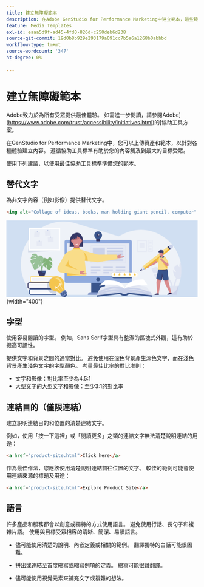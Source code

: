 ```yaml
---
title: 建立無障礙範本
description: 在Adobe GenStudio for Performance Marketing中建立範本，這些範本可觸及更多對象並提供最佳體驗。
feature: Media Templates
exl-id: eaaa5d9f-ad45-4fd0-826d-c250deb6d238
source-git-commit: 19d0b8b929e293179a091cc7b5a6a1268b0abbbd
workflow-type: tm+mt
source-wordcount: '347'
ht-degree: 0%

---
```


# 建立無障礙範本

Adobe致力於為所有受眾提供最佳體驗。 如需進一步閱讀，請參閱Adobe](https://www.adobe.com/trust/accessibility/initiatives.html)的[協助工具方案。

在GenStudio for Performance Marketing中，您可以上傳資產和範本，以針對各種體驗建立內容。 遵循協助工具標準有助於您的內容觸及到最大的目標受眾。

使用下列建議，以使用最佳協助工具標準準備您的範本。

## 替代文字

為非文字內容（例如影像）提供替代文字。

```html
<img alt="Collage of ideas, books, man holding giant pencil, computer" src="card-create-assets.png">
```

![創意拼貼、書籍、拿著巨鉛筆的男人、電腦](/help/assets/card-create-assets.png){width="400"}

## 字型

使用容易閱讀的字型。 例如，Sans Serif字型具有整潔的區塊式外觀，這有助於提高可讀性。

提供文字和背景之間的適當對比。 避免使用在深色背景產生深色文字，而在淺色背景產生淺色文字的字型顏色。 考量最佳比率的對比准則：

- 文字和影像：對比率至少為4.5:1
- 大型文字的大型文字和影像：至少3:1的對比率

## 連結目的（僅限連結）

建立說明連結目的和位置的清楚連結文字。

例如，使用「按一下這裡」或「閱讀更多」之類的連結文字無法清楚說明連結的用途：

```html
<a href="product-site.html">Click here</a>
```

作為最佳作法，您應該使用清楚說明連結前往位置的文字。 較佳的範例可能會使用連結來源的標題及用途：

```html
<a href="product-site.html">Explore Product Site</a>
```

## 語言

許多產品和服務都會以創意或獨特的方式使用語言。 避免使用行話、長句子和複雜片語。 使用與目標受眾相容的清晰、簡潔、易讀語言。

- 儘可能使用清楚的說明、內嵌定義或相關的範例。 翻譯獨特的白話可能很困難。

- 拼出或連結至首度縮寫或縮寫例項的定義。 縮寫可能很難翻譯。

- 儘可能使用視覺元素來補充文字或複雜的想法。
